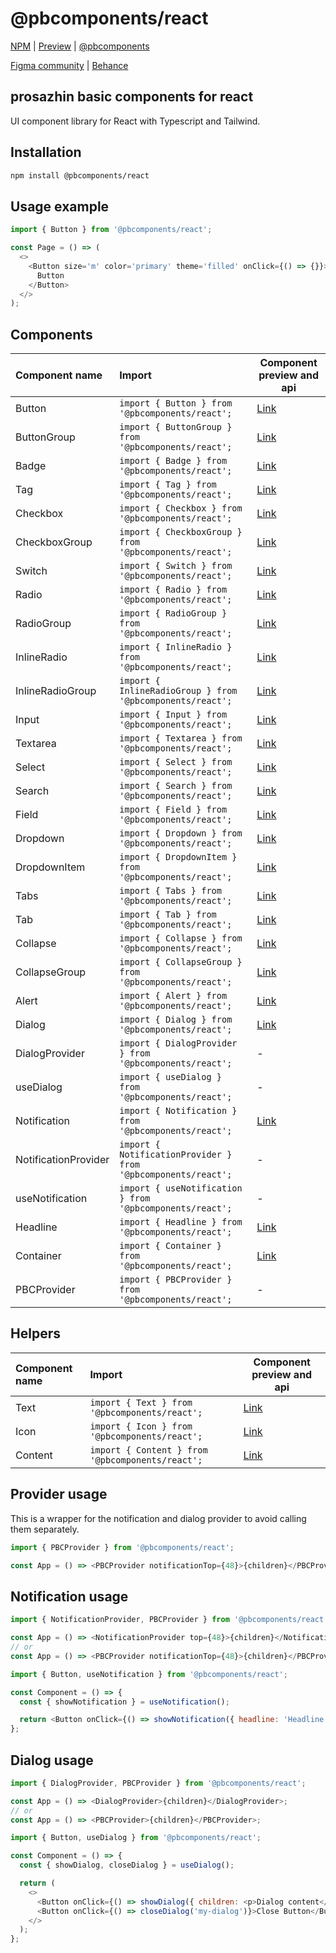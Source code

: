 # @pbcomponents/react

[NPM](https://www.npmjs.com/package/@pbcomponents/react) | [Preview](https://pbcomponents-react.vercel.app/?path=/docs/intro--docs) | [@pbcomponents](https://github.com/prosazhin/pbcomponents)

[Figma community](https://www.figma.com/community/file/1214486013859546496/pbcomponents) | [Behance](https://www.behance.net/gallery/206064847/pbcomponents)

## prosazhin basic components for react

UI component library for React with Typescript and Tailwind.

## Installation

```bash
npm install @pbcomponents/react
```

## Usage example

```javascript
import { Button } from '@pbcomponents/react';

const Page = () => (
  <>
    <Button size='m' color='primary' theme='filled' onClick={() => {}}>
      Button
    </Button>
  </>
);
```

## Components

| Component name       | Import                                                        | Component preview and api                                                                                |
| :------------------- | :------------------------------------------------------------ | -------------------------------------------------------------------------------------------------------- |
| Button               | `import { Button } from '@pbcomponents/react';`               | [Link](https://pbcomponents-react.vercel.app/?path=/docs/components-button-button--docs)                 |
| ButtonGroup          | `import { ButtonGroup } from '@pbcomponents/react';`          | [Link](https://pbcomponents-react.vercel.app/?path=/docs/components-button-buttongroup--docs)            |
| Badge                | `import { Badge } from '@pbcomponents/react';`                | [Link](https://pbcomponents-react.vercel.app/?path=/docs/components-badge--docs)                         |
| Tag                  | `import { Tag } from '@pbcomponents/react';`                  | [Link](https://pbcomponents-react.vercel.app/?path=/docs/components-tag--docs)                           |
| Checkbox             | `import { Checkbox } from '@pbcomponents/react';`             | [Link](https://pbcomponents-react.vercel.app/?path=/docs/components-checkbox-checkbox--docs)             |
| CheckboxGroup        | `import { CheckboxGroup } from '@pbcomponents/react';`        | [Link](https://pbcomponents-react.vercel.app/?path=/docs/components-checkbox-checkboxgroup--docs)        |
| Switch               | `import { Switch } from '@pbcomponents/react';`               | [Link](https://pbcomponents-react.vercel.app/?path=/docs/components-checkbox-switch--docs)               |
| Radio                | `import { Radio } from '@pbcomponents/react';`                | [Link](https://pbcomponents-react.vercel.app/?path=/docs/components-radio-radio--docs)                   |
| RadioGroup           | `import { RadioGroup } from '@pbcomponents/react';`           | [Link](https://pbcomponents-react.vercel.app/?path=/docs/components-radio-radiogroup--docs)              |
| InlineRadio          | `import { InlineRadio } from '@pbcomponents/react';`          | [Link](https://pbcomponents-react.vercel.app/?path=/docs/components-inline-radio-inlineradio--docs)      |
| InlineRadioGroup     | `import { InlineRadioGroup } from '@pbcomponents/react';`     | [Link](https://pbcomponents-react.vercel.app/?path=/docs/components-inline-radio-inlineradiogroup--docs) |
| Input                | `import { Input } from '@pbcomponents/react';`                | [Link](https://pbcomponents-react.vercel.app/?path=/docs/components-field-input--docs)                   |
| Textarea             | `import { Textarea } from '@pbcomponents/react';`             | [Link](https://pbcomponents-react.vercel.app/?path=/docs/components-field-textarea--docs)                |
| Select               | `import { Select } from '@pbcomponents/react';`               | [Link](https://pbcomponents-react.vercel.app/?path=/docs/components-field-select--docs)                  |
| Search               | `import { Search } from '@pbcomponents/react';`               | [Link](https://pbcomponents-react.vercel.app/?path=/docs/components-field-search--docs)                  |
| Field                | `import { Field } from '@pbcomponents/react';`                | [Link](https://pbcomponents-react.vercel.app/?path=/docs/components-field-field--docs)                   |
| Dropdown             | `import { Dropdown } from '@pbcomponents/react';`             | [Link](https://pbcomponents-react.vercel.app/?path=/docs/components-dropdown-dropdown--docs)             |
| DropdownItem         | `import { DropdownItem } from '@pbcomponents/react';`         | [Link](https://pbcomponents-react.vercel.app/?path=/docs/components-dropdown-dropdownitem--docs)         |
| Tabs                 | `import { Tabs } from '@pbcomponents/react';`                 | [Link](https://pbcomponents-react.vercel.app/?path=/docs/components-tabs-tabs--docs)                     |
| Tab                  | `import { Tab } from '@pbcomponents/react';`                  | [Link](https://pbcomponents-react.vercel.app/?path=/docs/components-tabs-tab--docs)                      |
| Collapse             | `import { Collapse } from '@pbcomponents/react';`             | [Link](https://pbcomponents-react.vercel.app/?path=/docs/components-collapse-collapse--docs)             |
| CollapseGroup        | `import { CollapseGroup } from '@pbcomponents/react';`        | [Link](https://pbcomponents-react.vercel.app/?path=/docs/components-collapse-collapsegroup--docs)        |
| Alert                | `import { Alert } from '@pbcomponents/react';`                | [Link](https://pbcomponents-react.vercel.app/?path=/docs/components-alert--docs)                         |
| Dialog               | `import { Dialog } from '@pbcomponents/react';`               | [Link](https://pbcomponents-react.vercel.app/?path=/docs/components-dialog--docs)                        |
| DialogProvider       | `import { DialogProvider } from '@pbcomponents/react';`       | -                                                                                                        |
| useDialog            | `import { useDialog } from '@pbcomponents/react';`            | -                                                                                                        |
| Notification         | `import { Notification } from '@pbcomponents/react';`         | [Link](https://pbcomponents-react.vercel.app/?path=/docs/components-notification--docs)                  |
| NotificationProvider | `import { NotificationProvider } from '@pbcomponents/react';` | -                                                                                                        |
| useNotification      | `import { useNotification } from '@pbcomponents/react';`      | -                                                                                                        |
| Headline             | `import { Headline } from '@pbcomponents/react';`             | [Link](https://pbcomponents-react.vercel.app/?path=/docs/components-headline--docs)                      |
| Container            | `import { Container } from '@pbcomponents/react';`            | [Link](https://pbcomponents-react.vercel.app/?path=/docs/components-container--docs)                     |
| PBCProvider          | `import { PBCProvider } from '@pbcomponents/react';`          | -                                                                                                        |

## Helpers

| Component name | Import                                           | Component preview and api                                                       |
| :------------- | :----------------------------------------------- | ------------------------------------------------------------------------------- |
| Text           | `import { Text } from '@pbcomponents/react';`    | [Link](https://pbcomponents-react.vercel.app/?path=/docs/helpers-text--docs)    |
| Icon           | `import { Icon } from '@pbcomponents/react';`    | [Link](https://pbcomponents-react.vercel.app/?path=/docs/helpers-icon--docs)    |
| Content        | `import { Content } from '@pbcomponents/react';` | [Link](https://pbcomponents-react.vercel.app/?path=/docs/helpers-content--docs) |

## Provider usage

This is a wrapper for the notification and dialog provider to avoid calling them separately.

```javascript
import { PBCProvider } from '@pbcomponents/react';

const App = () => <PBCProvider notificationTop={48}>{children}</PBCProvider>;
```

## Notification usage

```javascript
import { NotificationProvider, PBCProvider } from '@pbcomponents/react';

const App = () => <NotificationProvider top={48}>{children}</NotificationProvider>;
// or
const App = () => <PBCProvider notificationTop={48}>{children}</PBCProvider>;
```

```javascript
import { Button, useNotification } from '@pbcomponents/react';

const Component = () => {
  const { showNotification } = useNotification();

  return <Button onClick={() => showNotification({ headline: 'Headline' })}>Button</Button>;
};
```

## Dialog usage

```javascript
import { DialogProvider, PBCProvider } from '@pbcomponents/react';

const App = () => <DialogProvider>{children}</DialogProvider>;
// or
const App = () => <PBCProvider>{children}</PBCProvider>;
```

```javascript
import { Button, useDialog } from '@pbcomponents/react';

const Component = () => {
  const { showDialog, closeDialog } = useDialog();

  return (
    <>
      <Button onClick={() => showDialog({ children: <p>Dialog content</p>, id: 'my-dialog' })}>Open Button</Button>
      <Button onClick={() => closeDialog('my-dialog')}>Close Button</Button>
    </>
  );
};
```
